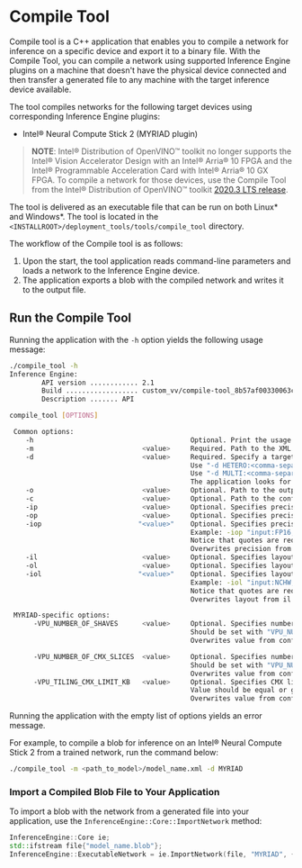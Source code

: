 # Compile Tool

Compile tool is a C++ application that enables you to compile a network for inference on a specific device and export it to a binary file. 
With the Compile Tool, you can compile a network using supported Inference Engine plugins on a machine that doesn't have the physical device connected and then transfer a generated file to any machine with the target inference device available.

The tool compiles networks for the following target devices using corresponding Inference Engine plugins:
* Intel® Neural Compute Stick 2 (MYRIAD plugin)


> **NOTE**: Intel® Distribution of OpenVINO™ toolkit no longer supports the Intel® Vision Accelerator Design with an Intel® Arria® 10 FPGA and the Intel® Programmable Acceleration Card with Intel® Arria® 10 GX FPGA. To compile a network for those devices, use the Compile Tool from the Intel® Distribution of OpenVINO™ toolkit [2020.3 LTS release](https://docs.openvinotoolkit.org/2020.3/_inference_engine_tools_compile_tool_README.html).  


The tool is delivered as an executable file that can be run on both Linux* and Windows*.
The tool is located in the `<INSTALLROOT>/deployment_tools/tools/compile_tool` directory.

The workflow of the Compile tool is as follows:

1. Upon the start, the tool application reads command-line parameters and loads a network to the Inference Engine device.
2. The application exports a blob with the compiled network and writes it to the output file.

## Run the Compile Tool

Running the application with the `-h` option yields the following usage message:

```sh
./compile_tool -h
Inference Engine:
        API version ............ 2.1
        Build .................. custom_vv/compile-tool_8b57af00330063c7f302aaac4d41805de21fc54a
        Description ....... API

compile_tool [OPTIONS]

 Common options:
    -h                                       Optional. Print the usage message.
    -m                           <value>     Required. Path to the XML model.
    -d                           <value>     Required. Specify a target device for which executable network will be compiled.
                                             Use "-d HETERO:<comma-separated_devices_list>" format to specify HETERO plugin.
                                             Use "-d MULTI:<comma-separated_devices_list>" format to specify MULTI plugin.
                                             The application looks for a suitable plugin for the specified device.
    -o                           <value>     Optional. Path to the output file. Default value: "<model_xml_file>.blob".
    -c                           <value>     Optional. Path to the configuration file.
    -ip                          <value>     Optional. Specifies precision for all input layers of the network.
    -op                          <value>     Optional. Specifies precision for all output layers of the network.
    -iop                        "<value>"    Optional. Specifies precision for input and output layers by name.
                                             Example: -iop "input:FP16, output:FP16".
                                             Notice that quotes are required.
                                             Overwrites precision from ip and op options for specified layers.
    -il                          <value>     Optional. Specifies layout for all input layers of the network.
    -ol                          <value>     Optional. Specifies layout for all input layers of the network.
    -iol                        "<value>"    Optional. Specifies layout for input and output layers by name.
                                             Example: -iol "input:NCHW, output:NHWC".
                                             Notice that quotes are required.
                                             Overwrites layout from il and ol options for specified layers.

 MYRIAD-specific options:
      -VPU_NUMBER_OF_SHAVES      <value>     Optional. Specifies number of shaves.
                                             Should be set with "VPU_NUMBER_OF_CMX_SLICES".
                                             Overwrites value from config.

      -VPU_NUMBER_OF_CMX_SLICES  <value>     Optional. Specifies number of CMX slices.
                                             Should be set with "VPU_NUMBER_OF_SHAVES".
                                             Overwrites value from config.
      -VPU_TILING_CMX_LIMIT_KB   <value>     Optional. Specifies CMX limit for data tiling.
                                             Value should be equal or greater than -1.
                                             Overwrites value from config.

```

Running the application with the empty list of options yields an error message.

For example, to compile a blob for inference on an Intel® Neural Compute Stick 2 from a trained network, run the command below:

```sh
./compile_tool -m <path_to_model>/model_name.xml -d MYRIAD
```

### Import a Compiled Blob File to Your Application

To import a blob with the network from a generated file into your application, use the
`InferenceEngine::Core::ImportNetwork` method:

```cpp
InferenceEngine::Core ie;
std::ifstream file{"model_name.blob"};
InferenceEngine::ExecutableNetwork = ie.ImportNetwork(file, "MYRIAD", {});
```

